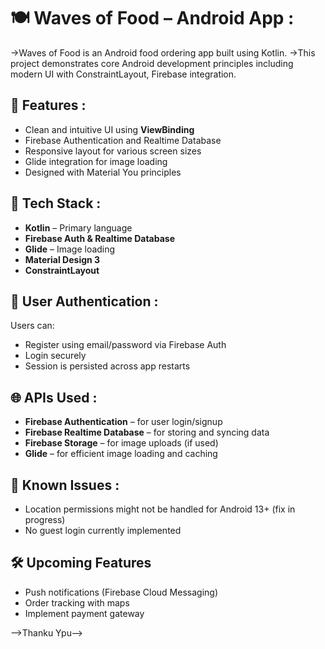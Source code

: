 # 🍽️ Waves of Food – Android App :
 ->Waves of Food is an Android food ordering app built using Kotlin. 
 ->This project demonstrates core Android development principles including modern UI with ConstraintLayout, Firebase integration.

## 📍 Features :

- Clean and intuitive UI using **ViewBinding**
- Firebase Authentication and Realtime Database
- Responsive layout for various screen sizes
- Glide integration for image loading
- Designed with Material You principles

## 🧩 Tech Stack :

- **Kotlin** – Primary language
- **Firebase Auth & Realtime Database**
- **Glide** – Image loading
- **Material Design 3**
- **ConstraintLayout**  
 
 ## 🔐 User Authentication :

Users can:
- Register using email/password via Firebase Auth
- Login securely
- Session is persisted across app restarts

## 🌐 APIs Used :

- **Firebase Authentication** – for user login/signup
- **Firebase Realtime Database** – for storing and syncing data
- **Firebase Storage** – for image uploads (if used)
- **Glide** – for efficient image loading and caching

## 🚧 Known Issues :

- Location permissions might not be handled for Android 13+ (fix in progress)
- No guest login currently implemented

## 🛠️ Upcoming Features

- Push notifications (Firebase Cloud Messaging)
- Order tracking with maps
- Implement payment gateway

-->Thanku Ypu-->


 








